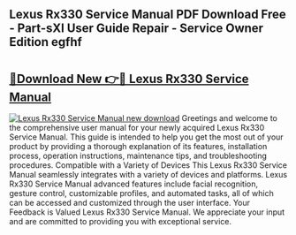 ## Lexus Rx330 Service Manual PDF Download Free - Part-sXl User Guide Repair - Service Owner Edition egfhf

# <h2><a href="http://bc26904.oget.top/?id=Lexus+Rx330+Service+Manual">🔗Download New 👉🔴 Lexus Rx330 Service Manual</a></h2>

[![Lexus Rx330 Service Manual new download](https://i.imgur.com/5g1atiW.png)](http://bc26904.oget.top/?id=Lexus+Rx330+Service+Manual)
Greetings and welcome to the comprehensive user manual for your newly acquired Lexus Rx330 Service Manual. This guide is intended to help you get the most out of your product by providing a thorough explanation of its features, installation process, operation instructions, maintenance tips, and troubleshooting procedures. Compatible with a Variety of Devices This Lexus Rx330 Service Manual seamlessly integrates with a variety of devices and platforms. Lexus Rx330 Service Manual advanced features include facial recognition, gesture control, customizable profiles, and automated tasks, all of which can be accessed and customized through the user interface. Your Feedback is Valued Lexus Rx330 Service Manual. We appreciate your input and are committed to providing you with exceptional service.
